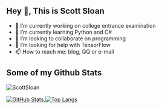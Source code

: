 ## Hey 👋, This is Scott Sloan

- 🔭 I’m currently working on college entrance examination
- 🌱 I’m currently learning Python and C#
- 👯 I’m looking to collaborate on programming
- 🤔 I’m looking for help with TensorFlow
- 📫 How to reach me: blog, QQ or e-mail

## Some of my Github Stats
<p align=left> <img src="https://komarev.com/ghpvc/?username=ScottSloan" alt="ScottSloan"/></p>

<a href="https://github.com/ScottSloan">
  <img align="center" alt="GitHub Stats" src="https://github-readme-stats.vercel.app/api?username=ScottSloan&show_icons=true&include_all_commits=true" />
</a>
<a href="https://github.com/ScottSloan">
  <img align="center" alt="Top Langs" src="https://github-readme-stats.vercel.app/api/top-langs/?username=ScottSloan&layout=compact" />
</a>
